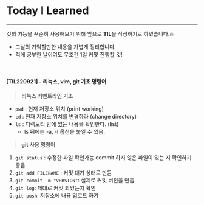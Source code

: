 # Today I Learned
------
깃의 기능을 꾸준히 사용해보기 위해 앞으로 **TIL**을 작성하기로 하였습니다.:fire:
- 그날의 기억할만한 내용을 가볍게 정리합니다.
- 적게 공부한 날이여도 무조건 1일 커밋 진행할 것!

<br>

 #### [TIL220921] - 리눅스, vim, git 기초 명령어
> **리눅스 커멘트라인 기초**
- `pwd` : 현재 저장소 위치 (print working)
- `cd` : 현재 저장소 위치를 변경하라 (change directory)
- `ls` : 디렉토리 안에 있는 내용을 확인한다. (list)
   - ls 뒤에는 -a, -l 옵션을 붙일 수 있음.
> **git 사용 명령어**
1) `git status` : 수정한 파일 확인가능
    commit 하지 않은 파일이 있는 지 확인하기 좋음
2) `git add FILENAME` : 커밋 대기 상태로 만듬
3) `git commit -m "VERSION"`: 실제로 커밋 버전을 만듬
4) `git log`: 제대로 커밋 되었는지 확인
3) `git push`: 저장소에 내용 업로드 하기